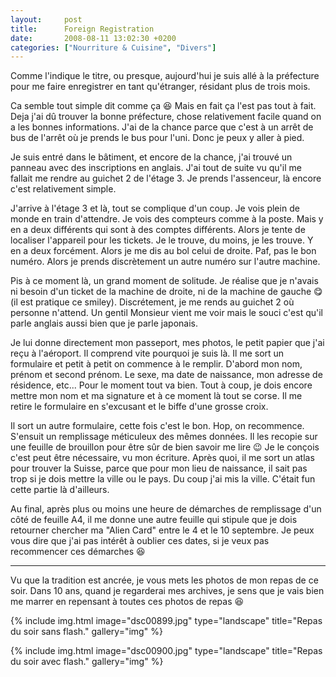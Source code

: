 ```yaml
---
layout:     post
title:      Foreign Registration
date:       2008-08-11 13:02:30 +0200
categories: ["Nourriture & Cuisine", "Divers"]
---
```


Comme l'indique le titre, ou presque, aujourd'hui je suis allé à la préfecture pour me faire enregistrer en tant
qu'étranger, résidant plus de trois mois.

<!--more-->

Ca semble tout simple dit comme ça :laughing: Mais en fait ça l'est pas tout à fait. Deja j'ai dû trouver la bonne
préfecture, chose relativement facile quand on a les bonnes informations. J'ai de la chance parce que c'est à un
arrêt de bus de l'arrêt où je prends le bus pour l'uni. Donc je peux y aller à pied.

Je suis entré dans le bâtiment, et encore de la chance, j'ai trouvé un panneau avec des inscriptions en anglais.
J'ai tout de suite vu qu'il me fallait me rendre au guichet 2 de l'étage 3. Je prends l'assenceur, là encore c'est
relativement simple.

J'arrive à l'étage 3 et là, tout se complique d'un coup. Je vois plein de monde en train d'attendre. Je vois des
compteurs comme à la poste. Mais y en a deux différents qui sont à des comptes différents. Alors je tente de
localiser l'appareil pour les tickets. Je le trouve, du moins, je les trouve. Y en a deux forcément. Alors je me
dis au bol celui de droite. Paf, pas le bon numéro. Alors je prends discrètement un autre numéro sur l'autre
machine.

Pis à ce moment là, un grand moment de solitude. Je réalise que je n'avais ni besoin d'un ticket de la machine de
droite, ni de la machine de gauche :yum: (il est pratique ce smiley). Discrétement, je me rends au guichet 2 où
personne n'attend. Un gentil Monsieur vient me voir mais le souci c'est qu'il parle anglais aussi bien que je parle
japonais.

Je lui donne directement mon passeport, mes photos, le petit papier que j'ai reçu à l'aéroport. Il comprend vite
pourquoi je suis là. Il me sort un formulaire et petit à petit on commence à le remplir. D'abord mon nom, prénom et
second prénom. Le sexe, ma date de naissance, mon adresse de résidence, etc... Pour le moment tout va bien. Tout à
coup, je dois encore mettre mon nom et ma signature et à ce moment là tout se corse. Il me retire le formulaire en
s'excusant et le biffe d'une grosse croix.

Il sort un autre formulaire, cette fois c'est le bon. Hop, on recommence. S'ensuit un remplissage méticuleux des
mêmes données. Il les recopie sur une feuille de brouillon pour être sûr de bien savoir me lire :wink: Je le conçois
c'est peut être nécessaire, vu mon écriture. Après quoi, il me sort un atlas pour trouver la Suisse, parce que pour
mon lieu de naissance, il sait pas trop si je dois mettre la ville ou le pays. Du coup j'ai mis la ville. C'était
fun cette partie là d'ailleurs.

Au final, après plus ou moins une heure de démarches de remplissage d'un côté de feuille A4, il me donne une autre
feuille qui stipule que je dois retourner chercher ma "Alien Card" entre le 4 et le 10 septembre. Je peux vous dire
que j'ai pas intérêt à oublier ces dates, si je veux pas recommencer ces démarches :laughing:

-----

Vu que la tradition est ancrée, je vous mets les photos de mon repas de ce soir. Dans 10 ans, quand je regarderai
mes archives, je sens que je vais bien me marrer en repensant à toutes ces photos de repas :laughing:

<!-- /assets/images/posts/2008-08-11-foreign-registration/dsc00899.jpg -->
{% include img.html
    image="dsc00899.jpg"
    type="landscape"
    title="Repas du soir sans flash."
    gallery="img"
%}

<!-- /assets/images/posts/2008-08-11-foreign-registration/dsc00900.jpg -->
{% include img.html
    image="dsc00900.jpg"
    type="landscape"
    title="Repas du soir avec flash."
    gallery="img"
%}

